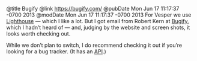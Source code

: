 @title Bugify
@link https://bugify.com/
@pubDate Mon Jun 17 11:17:37 -0700 2013
@modDate Mon Jun 17 11:17:37 -0700 2013
For Vesper we use <a href="http://lighthouseapp.com/">Lighthouse</a> — which I like a lot. But I got email from Robert Kern at <a href="https://bugify.com/">Bugify</a>, which I hadn’t heard of — and, judging by the website and screen shots, it looks worth checking out.

While we don’t plan to switch, I do recommend checking it out if you’re looking for a bug tracker. (It has an <a href="https://bugify.com/api">API</a>.)
